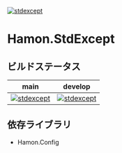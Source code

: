 ﻿[![stdexcept](https://github.com/shibainuudon/HamonCore/actions/workflows/stdexcept.yml/badge.svg)](https://github.com/shibainuudon/HamonCore/actions/workflows/stdexcept.yml)

# Hamon.StdExcept


## ビルドステータス

| main | develop |
| ---- | ------- |
|[![stdexcept](https://github.com/shibainuudon/HamonCore/actions/workflows/stdexcept.yml/badge.svg?branch=main)](https://github.com/shibainuudon/HamonCore/actions/workflows/stdexcept.yml)|[![stdexcept](https://github.com/shibainuudon/HamonCore/actions/workflows/stdexcept.yml/badge.svg?branch=develop)](https://github.com/shibainuudon/HamonCore/actions/workflows/stdexcept.yml)|

## 依存ライブラリ

* Hamon.Config
